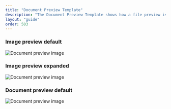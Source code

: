 ```yaml
---
title: "Document Preview Template"
description: "The Document Preview Template shows how a file preview is displayed using Lexicon patterns."
layout: "guide"
order: 503
---
```






### Image preview default

![Document preview image ](/images/lexicon/document-preview-image-defualt.jpg)

### Image preview expanded

![Document preview image ](/images/lexicon/document-preview-image-expanded.jpg)

### Document preview default

![Document preview image ](/images/lexicon/document-preview-document-defualt.jpg)